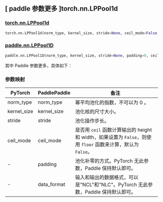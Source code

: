 ## [ paddle 参数更多 ]torch.nn.LPPool1d

### [torch.nn.LPPool1d](https://pytorch.org/docs/stable/generated/torch.nn.LPPool1d.html#lppool1d)

```python
torch.nn.LPPool1d(norm_type, kernel_size, stride=None, ceil_mode=False)
```

### [paddle.nn.LPPool1D](https://www.paddlepaddle.org.cn/documentation/docs/zh/develop/api/paddle/nn/LPPool1D_cn.html#lppool1d)
```python
paddle.nn.LPPool1D(norm_type, kernel_size, stride=None, padding=0, ceil_mode=False, data_format='NCL', name=None)
```

其中 Paddle 参数更多，具体如下：

### 参数映射

| PyTorch       | PaddlePaddle | 备注                                                   |
| ------------- | ------------ | ------------------------------------------------------ |
| norm_type     | norm_type    | 幂平均池化的指数，不可以为 0 。 |
| kernel_size   | kernel_size  | 池化核的尺寸大小。|
| stride        | stride       | 池化操作步长。|
| ceil_mode     | ceil_mode    | 是否用 `ceil` 函数计算输出的 height 和 width，如果设置为 `False`，则使用 `floor` 函数来计算，默认为 `False`。|
| -             | padding      | 池化补零的方式。PyTorch 无此参数，Paddle 保持默认即可。|
| -             | data_format  | 输入和输出的数据格式，可以是"NCL"和"NLC"。PyTorch 无此参数，Paddle 保持默认即可。|
